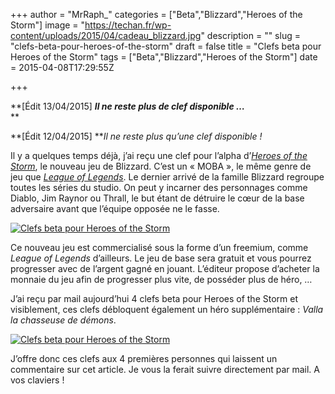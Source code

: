 +++
author = "MrRaph_"
categories = ["Beta","Blizzard","Heroes of the Storm"]
image = "https://techan.fr/wp-content/uploads/2015/04/cadeau_blizzard.jpg"
description = ""
slug = "clefs-beta-pour-heroes-of-the-storm"
draft = false
title = "Clefs beta pour Heroes of the Storm"
tags = ["Beta","Blizzard","Heroes of the Storm"]
date = 2015-04-08T17:29:55Z

+++


**[Édit 13/04/2015] **<span style="line-height: normal; -webkit-text-size-adjust: auto; background-color: rgba(255, 255, 255, 0);">*Il ne reste plus de clef disponible …*</span>**  
**

**[Édit 12/04/2015] ***Il ne reste plus qu’une clef disponible !*

Il y a quelques temps déjà, j’ai reçu une clef pour l’alpha d’[*Heroes of the Storm*](http://us.battle.net/heroes/en/), le nouveau jeu de Blizzard. C’est un « MOBA », le même genre de jeu que [*League of Legends*](http://euw.leagueoflegends.com/). Le dernier arrivé de la famille Blizzard regroupe toutes les séries du studio. On peut y incarner des personnages comme Diablo, Jim Raynor ou Thrall, le but étant de détruire le cœur de la base adversaire avant que l’équipe opposée ne le fasse.

[![Clefs beta pour Heroes of the Storm](https://techan.fr/wp-content/uploads/2015/04/Heroes_of_the_Storm_logo.png)](https://techan.fr/wp-content/uploads/2015/04/Heroes_of_the_Storm_logo.png)

Ce nouveau jeu est commercialisé sous la forme d’un freemium, comme *League of Legends* d’ailleurs. Le jeu de base sera gratuit et vous pourrez progresser avec de l’argent gagné en jouant. L’éditeur propose d’acheter la monnaie du jeu afin de progresser plus vite, de posséder plus de héro, …

J’ai reçu par mail aujourd’hui 4 clefs beta pour Heroes of the Storm et visiblement, ces clefs débloquent également un héro supplémentaire : *Valla la chasseuse de démons*.

[![Clefs beta pour Heroes of the Storm](https://techan.fr/wp-content/uploads/2015/04/mail_blizzard_HotS.jpg)](https://techan.fr/wp-content/uploads/2015/04/mail_blizzard_HotS.jpg)

J’offre donc ces clefs aux 4 premières personnes qui laissent un commentaire sur cet article. Je vous la ferait suivre directement par mail. A vos claviers !


